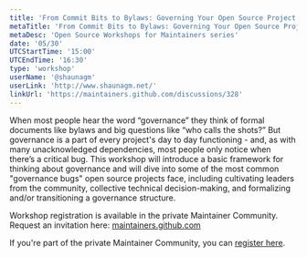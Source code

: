 ```yaml
---
title: 'From Commit Bits to Bylaws: Governing Your Open Source Project'
metaTitle: 'From Commit Bits to Bylaws: Governing Your Open Source Project'
metaDesc: 'Open Source Workshops for Maintainers series'
date: '05/30'
UTCStartTime: '15:00'
UTCEndTime: '16:30'
type: 'workshop'
userName: '@shaunagm'
userLink: 'http://www.shaunagm.net/'
linkUrl: 'https://maintainers.github.com/discussions/328'
---
```


When most people hear the word “governance” they think of formal documents like bylaws and big questions like “who calls the shots?” But governance is a part of every project's day to day functioning - and, as with many unacknowledged dependencies, most people only notice when there’s a critical bug. This workshop will introduce a basic framework for thinking about governance and will dive into some of the most common "governance bugs" open source projects face, including cultivating leaders from the community, collective technical decision-making, and formalizing and/or transitioning a governance structure.

Workshop registration is available in the private Maintainer Community. Request an invitation here: [maintainers.github.com](https://maintainers.github.com)

If you're part of the private Maintainer Community, you can [register here](https://github.com/community/maintainers/discussions/328).
